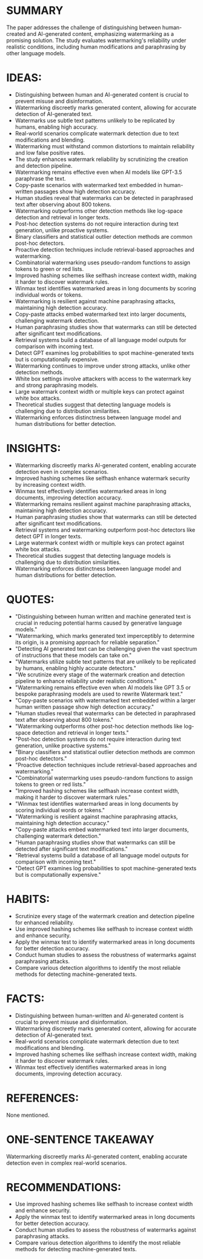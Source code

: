# SUMMARY
The paper addresses the challenge of distinguishing between human-created and AI-generated content, emphasizing watermarking as a promising solution. The study evaluates watermarking's reliability under realistic conditions, including human modifications and paraphrasing by other language models.

# IDEAS:
- Distinguishing between human and AI-generated content is crucial to prevent misuse and disinformation.
- Watermarking discreetly marks generated content, allowing for accurate detection of AI-generated text.
- Watermarks use subtle text patterns unlikely to be replicated by humans, enabling high accuracy.
- Real-world scenarios complicate watermark detection due to text modifications and blending.
- Watermarking must withstand common distortions to maintain reliability and low false positive rates.
- The study enhances watermark reliability by scrutinizing the creation and detection pipeline.
- Watermarking remains effective even when AI models like GPT-3.5 paraphrase the text.
- Copy-paste scenarios with watermarked text embedded in human-written passages show high detection accuracy.
- Human studies reveal that watermarks can be detected in paraphrased text after observing about 800 tokens.
- Watermarking outperforms other detection methods like log-space detection and retrieval in longer texts.
- Post-hoc detection systems do not require interaction during text generation, unlike proactive systems.
- Binary classifiers and statistical outlier detection methods are common post-hoc detectors.
- Proactive detection techniques include retrieval-based approaches and watermarking.
- Combinatorial watermarking uses pseudo-random functions to assign tokens to green or red lists.
- Improved hashing schemes like selfhash increase context width, making it harder to discover watermark rules.
- Winmax test identifies watermarked areas in long documents by scoring individual words or tokens.
- Watermarking is resilient against machine paraphrasing attacks, maintaining high detection accuracy.
- Copy-paste attacks embed watermarked text into larger documents, challenging watermark detection.
- Human paraphrasing studies show that watermarks can still be detected after significant text modifications.
- Retrieval systems build a database of all language model outputs for comparison with incoming text.
- Detect GPT examines log probabilities to spot machine-generated texts but is computationally expensive.
- Watermarking continues to improve under strong attacks, unlike other detection methods.
- White box settings involve attackers with access to the watermark key and strong paraphrasing models.
- Large watermark context width or multiple keys can protect against white box attacks.
- Theoretical studies suggest that detecting language models is challenging due to distribution similarities.
- Watermarking enforces distinctness between language model and human distributions for better detection.

# INSIGHTS:
- Watermarking discreetly marks AI-generated content, enabling accurate detection even in complex scenarios.
- Improved hashing schemes like selfhash enhance watermark security by increasing context width.
- Winmax test effectively identifies watermarked areas in long documents, improving detection accuracy.
- Watermarking remains resilient against machine paraphrasing attacks, maintaining high detection accuracy.
- Human paraphrasing studies show that watermarks can still be detected after significant text modifications.
- Retrieval systems and watermarking outperform post-hoc detectors like detect GPT in longer texts.
- Large watermark context width or multiple keys can protect against white box attacks.
- Theoretical studies suggest that detecting language models is challenging due to distribution similarities.
- Watermarking enforces distinctness between language model and human distributions for better detection.

# QUOTES:
- "Distinguishing between human written and machine generated text is crucial in reducing potential harms caused by generative language models."
- "Watermarking, which marks generated text imperceptibly to determine its origin, is a promising approach for reliable separation."
- "Detecting AI generated text can be challenging given the vast spectrum of instructions that these models can take on."
- "Watermarks utilize subtle text patterns that are unlikely to be replicated by humans, enabling highly accurate detectors."
- "We scrutinize every stage of the watermark creation and detection pipeline to enhance reliability under realistic conditions."
- "Watermarking remains effective even when AI models like GPT 3.5 or bespoke paraphrasing models are used to rewrite Watermark text."
- "Copy-paste scenarios with watermarked text embedded within a larger human written passage show high detection accuracy."
- "Human studies reveal that watermarks can be detected in paraphrased text after observing about 800 tokens."
- "Watermarking outperforms other post-hoc detection methods like log-space detection and retrieval in longer texts."
- "Post-hoc detection systems do not require interaction during text generation, unlike proactive systems."
- "Binary classifiers and statistical outlier detection methods are common post-hoc detectors."
- "Proactive detection techniques include retrieval-based approaches and watermarking."
- "Combinatorial watermarking uses pseudo-random functions to assign tokens to green or red lists."
- "Improved hashing schemes like selfhash increase context width, making it harder to discover watermark rules."
- "Winmax test identifies watermarked areas in long documents by scoring individual words or tokens."
- "Watermarking is resilient against machine paraphrasing attacks, maintaining high detection accuracy."
- "Copy-paste attacks embed watermarked text into larger documents, challenging watermark detection."
- "Human paraphrasing studies show that watermarks can still be detected after significant text modifications."
- "Retrieval systems build a database of all language model outputs for comparison with incoming text."
- "Detect GPT examines log probabilities to spot machine-generated texts but is computationally expensive."

# HABITS:
- Scrutinize every stage of the watermark creation and detection pipeline for enhanced reliability.
- Use improved hashing schemes like selfhash to increase context width and enhance security.
- Apply the winmax test to identify watermarked areas in long documents for better detection accuracy.
- Conduct human studies to assess the robustness of watermarks against paraphrasing attacks.
- Compare various detection algorithms to identify the most reliable methods for detecting machine-generated texts.

# FACTS:
- Distinguishing between human-written and AI-generated content is crucial to prevent misuse and disinformation.
- Watermarking discreetly marks generated content, allowing for accurate detection of AI-generated text.
- Real-world scenarios complicate watermark detection due to text modifications and blending.
- Improved hashing schemes like selfhash increase context width, making it harder to discover watermark rules.
- Winmax test effectively identifies watermarked areas in long documents, improving detection accuracy.

# REFERENCES:
None mentioned.

# ONE-SENTENCE TAKEAWAY
Watermarking discreetly marks AI-generated content, enabling accurate detection even in complex real-world scenarios.

# RECOMMENDATIONS:
- Use improved hashing schemes like selfhash to increase context width and enhance security.
- Apply the winmax test to identify watermarked areas in long documents for better detection accuracy.
- Conduct human studies to assess the robustness of watermarks against paraphrasing attacks.
- Compare various detection algorithms to identify the most reliable methods for detecting machine-generated texts.